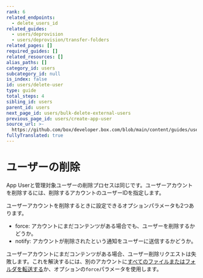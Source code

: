 ```yaml
---
rank: 6
related_endpoints:
  - delete_users_id
related_guides:
  - users/deprovision
  - users/deprovision/transfer-folders
related_pages: []
required_guides: []
related_resources: []
alias_paths: []
category_id: users
subcategory_id: null
is_index: false
id: users/delete-user
type: guide
total_steps: 4
sibling_id: users
parent_id: users
next_page_id: users/bulk-delete-external-users
previous_page_id: users/create-app-user
source_url: >-
  https://github.com/box/developer.box.com/blob/main/content/guides/users/delete-user.md
fullyTranslated: true
---
```

# ユーザーの削除

App Userと管理対象ユーザーの削除プロセスは同じです。ユーザーアカウントを削除するには、削除するアカウントのユーザーIDを指定します。

<Samples id="delete_users_id">

</Samples>

ユーザーアカウントを削除するときに設定できるオプションパラメータも2つあります。

* force: アカウントにまだコンテンツがある場合でも、ユーザーを削除するかどうか。
* notify: アカウントが削除されたという通知をユーザーに送信するかどうか。

<Message type="notice">

ユーザーアカウントにまだコンテンツがある場合、ユーザー削除リクエストは失敗します。これを解決するには、別のアカウントに[すべてのファイルまたはフォルダを転送する](g://users/deprovision/transfer-folders)か、オプションの`force`パラメータを使用します。

</Message>
